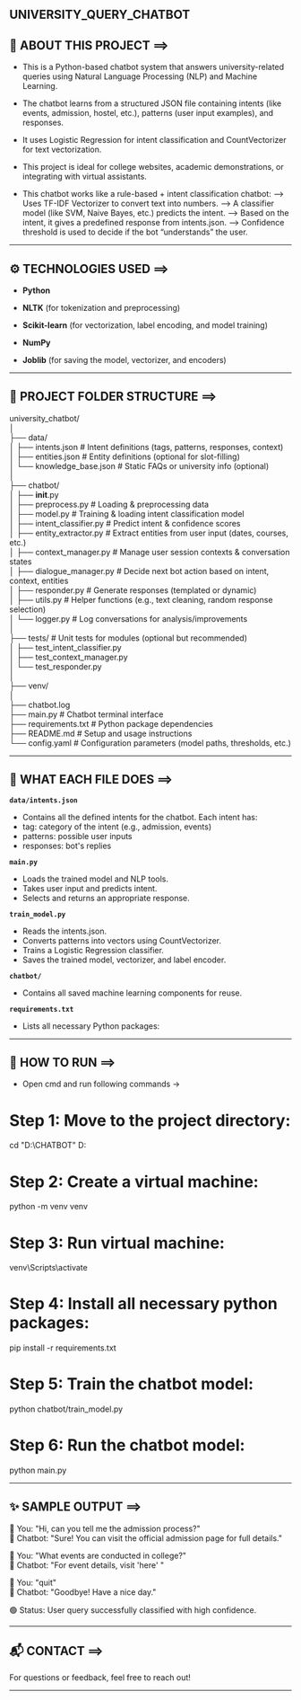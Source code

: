 ## UNIVERSITY_QUERY_CHATBOT

## 🧠 ABOUT THIS PROJECT ==>

- This is a Python-based chatbot system that answers university-related queries using Natural Language Processing (NLP) and Machine Learning.

- The chatbot learns from a structured JSON file containing intents (like events, admission, hostel, etc.), patterns (user input examples), and responses.

- It uses Logistic Regression for intent classification and CountVectorizer for text vectorization.

- This project is ideal for college websites, academic demonstrations, or integrating with virtual assistants.

- This chatbot works like a rule-based + intent classification chatbot:
--> Uses TF-IDF Vectorizer to convert text into numbers.
--> A classifier model (like SVM, Naive Bayes, etc.) predicts the intent.
--> Based on the intent, it gives a predefined response from intents.json.
--> Confidence threshold is used to decide if the bot “understands” the user.

---

## ⚙ TECHNOLOGIES USED ==>

- **Python**

- **NLTK** (for tokenization and preprocessing)

- **Scikit-learn** (for vectorization, label encoding, and model training)

- **NumPy**

- **Joblib** (for saving the model, vectorizer, and encoders)

---

## 📁 PROJECT FOLDER STRUCTURE ==>

university_chatbot/<br>
│<br>
├── data/<br>
│   ├── intents.json                    # Intent definitions (tags, patterns, responses, context)<br>
│   ├── entities.json                   # Entity definitions (optional for slot-filling)<br>
│   └── knowledge_base.json             # Static FAQs or university info (optional)<br>
│<br>
├── chatbot/<br>
│   ├── __init__.py<br>
│   ├── preprocess.py                   # Loading & preprocessing data<br>
│   ├── model.py                        # Training & loading intent classification model<br>
│   ├── intent_classifier.py            # Predict intent & confidence scores<br>
│   ├── entity_extractor.py             # Extract entities from user input (dates, courses, etc.)<br>
│   ├── context_manager.py              # Manage user session contexts & conversation states<br>
│   ├── dialogue_manager.py             # Decide next bot action based on intent, context, entities<br>
│   ├── responder.py                    # Generate responses (templated or dynamic)<br>
│   ├── utils.py                        # Helper functions (e.g., text cleaning, random response selection)<br>
│   └── logger.py                       # Log conversations for analysis/improvements<br>
│<br>
├── tests/                              # Unit tests for modules (optional but recommended)<br>
│   ├── test_intent_classifier.py<br>
│   ├── test_context_manager.py<br>
│   └── test_responder.py<br>
│<br>
├── venv/<br>
│<br>
├── chatbot.log<br>
├── main.py                             # Chatbot terminal interface<br>
├── requirements.txt                    # Python package dependencies<br>
├── README.md                           # Setup and usage instructions<br>
└── config.yaml                         # Configuration parameters (model paths, thresholds, etc.)

---

## 📝 WHAT EACH FILE DOES ==>

**`data/intents.json`**
- Contains all the defined intents for the chatbot. Each intent has:
- tag: category of the intent (e.g., admission, events)
- patterns: possible user inputs
- responses: bot's replies

**`main.py`**
- Loads the trained model and NLP tools.
- Takes user input and predicts intent.
- Selects and returns an appropriate response.

**`train_model.py`**
- Reads the intents.json.
- Converts patterns into vectors using CountVectorizer.
- Trains a Logistic Regression classifier.
- Saves the trained model, vectorizer, and label encoder.

**`chatbot/`**
- Contains all saved machine learning components for reuse.

**`requirements.txt`**
- Lists all necessary Python packages:

---

## 🚀 HOW TO RUN ==>

- Open cmd and run following commands ->

# Step 1: Move to the project directory:
cd "D:\CHATBOT"
D:

# Step 2: Create a virtual machine:
python -m venv venv

# Step 3: Run virtual machine:
venv\Scripts\activate

# Step 4: Install all necessary python packages:
pip install -r requirements.txt

# Step 5: Train the chatbot model:
python chatbot/train_model.py

# Step 6: Run the chatbot model:
python main.py

---

## ✨ SAMPLE OUTPUT ==>

💬 You: "Hi, can you tell me the admission process?"<br>
🤖 Chatbot: "Sure! You can visit the official admission page for full details."<br>

💬 You: "What events are conducted in college?"<br>
🤖 Chatbot: "For event details, visit 'here' "<br>

💬 You: "quit"<br>
🤖 Chatbot: "Goodbye! Have a nice day."<br>

🟢 Status: User query successfully classified with high confidence.

---

## 📬 CONTACT ==>

For questions or feedback, feel free to reach out!


---


